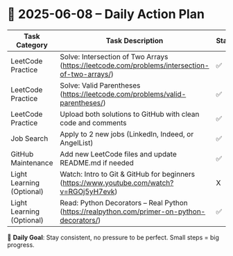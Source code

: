 # 📌 2025-06-08 – Daily Action Plan

| Task Category         | Task Description                                                                 | Status |
|----------------------|------------------------------------------------------------------------------------|--------|
| LeetCode Practice     | Solve: Intersection of Two Arrays (https://leetcode.com/problems/intersection-of-two-arrays/) | ✅      |
| LeetCode Practice     | Solve: Valid Parentheses (https://leetcode.com/problems/valid-parentheses/)      | ✅      |
| LeetCode Practice     | Upload both solutions to GitHub with clean code and comments                     | ✅      |
| Job Search            | Apply to 2 new jobs (LinkedIn, Indeed, or AngelList)                             | ✅      |
| GitHub Maintenance    | Add new LeetCode files and update README.md if needed                            | ✅      |
| Light Learning (Optional) | Watch: Intro to Git & GitHub for beginners (https://www.youtube.com/watch?v=RGOj5yH7evk) | X      |
| Light Learning (Optional) | Read: Python Decorators – Real Python (https://realpython.com/primer-on-python-decorators/) | ✅      |

🎯 **Daily Goal**: Stay consistent, no pressure to be perfect. Small steps = big progress.